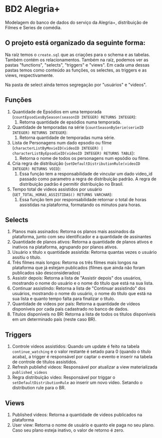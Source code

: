 # BD2 Alegria+

Modelagem do banco de dados do serviço da Alegria+, distribuição de Filmes e Series de comédia.

## O projeto está organizado da seguinte forma:

Na raíz temos o `create.sql` que as criações para o schema e as tabelas. Também contém os relacionamentos.
Também na raíz, podemos ver as pastas "functions", "selects", "triggers" e "views".
Em cada uma dessas pastas temos como conteúdo as funções, os selectes, as triggers e as views, respectivamente.

Na pasta de select ainda temos segregação por "usuários" e "videos".


## Funções

1. Quantidade de Epsódios em uma temporada (`countEpsodiesBySeason(seasonID INTEGER) RETURNS INTEGER`):
   1. Retorna quantidade de epsódios numa temporada.
2. Quantidade de temporadas na série (`countSeasonBySerie(serieID INTEGER) RETURNS INTEGER`):
   1. Retorna quantidade de temporadas numa série.
3. Lista de Personagens num dado epsodio ou filme (`characterListByMovieID(videoID INTEGER) | characterListByEpsodieID(videoID INTEGER) RETURNS TABLE`):
   1. Retorna o nome de todos os personagens num epsódio ou filme.
4. Cria regra de distribuição (`setDefaultDistributionRule(videoID INTEGER) RETURNS VOID`):
   1. Essa função tem a responsabilidade de vincular um dado video_id passado como parametro a regra de distribuição padrão. A regra de distribuição padrão é permitir distribuição no Brasil.
5. Tempo total de videos assistidos por usuário (`GET_TOTAL_HORAS_ASSISTIDAS() RETURNS VARCHAR`):
   1. Essa função tem por responsabilidade retornar o total de horas assistidas na plataforma, formatando os minutos para horas.

## Selects
1. Planos mais assinados: Retorna os planos mais assinados da plataforma, junto com seu identificador e a quantidade de assinantes
2. Quantidade de planos ativos: Retorna a quantidade de planos ativos e inativos na plataforma, agrupando por planos ativos.
3. Usuário x título x quantidade assistida: Retorna quantas vezes o usuário assitiu o título.
4. Três filmes mais longos: Retorna os três filmes mais longos na plataforma que já estejam publicados (filmes que ainda não foram publicados são desconsiderados)
5. Assistir depois: Retorna a lista de "Assistir depois" dos usuários, mostrando o nome do usuário e o nome do título que está na sua lista.
6. Continuar assistindo: Retorna a lista de "Continuar assistindo" dos usuários, mostrando o nome do usuário, o nome do título que está na sua lista e quanto tempo falta para finalizar o título.
7. Quantidade de videos por país: Retorna a quantidade de vídeos disponíveis por cada país cadastrado no banco de dados.
8. Títulos disponívels no BR: Retorna a lista de todos os títulos disponíveis em um determinado país (neste caso BR).

## Triggers
1. Controle videos assistidos: Quando um update é feito na tabela `continue_watching` e o valor restante é setado para 0 (quando o título acaba), a trigger é responsável por captar o evento e inserir na tabela de controle de títulos assistidos.
2. Refresh publiehd videos: Responsável por atualizar a view materializada `published_videos`
3. Regra distribuição video: Responsável por triggar o `setDefaultDistributionRule` ao inserir um novo video. Setando o distribution rule para o BR.

## Views
1. Published videos: Retorna a quantidade de videos publicados na plataforma
2. User view: Retorna o nome de usuário e quanto ele paga no seu plano. Caso seu plano esteja inativo, o valor de retorno é zero.

